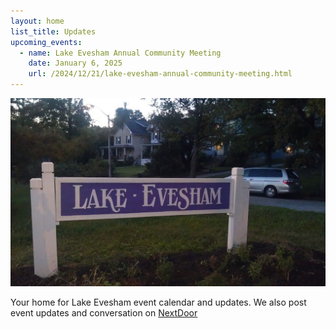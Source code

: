 ```yaml
---
layout: home
list_title: Updates
upcoming_events:
  - name: Lake Evesham Annual Community Meeting
    date: January 6, 2025
    url: /2024/12/21/lake-evesham-annual-community-meeting.html
---
```


![Lake Evesham Neighborhood Sign](/img/sign.jpg)

Your home for Lake Evesham event calendar and updates. We also post event updates and conversation on [NextDoor](https://nextdoor.com)
